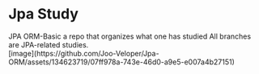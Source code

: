 # Jpa Study
<div>
  JPA ORM-Basic
  a repo that organizes what one has studied
  All branches are JPA-related studies.

</div>
  [image](https://github.com/Joo-Veloper/Jpa-ORM/assets/134623719/07ff978a-743e-46d0-a9e5-e007a4b27151)



